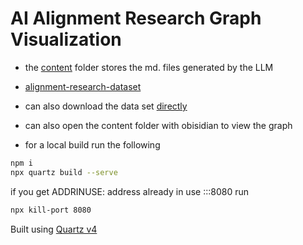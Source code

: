 # AI Alignment Research Graph Visualization

- the [content](./content/) folder stores the md. files generated by the LLM

- [alignment-research-dataset](https://github.com/moirage/alignment-research-dataset)

- can also download the data set [directly](https://the-eye.eu/public/AI/Alignment/moirage_alignment-research-dataset/)

- can also open the content folder with obisidian to view the graph

- for a local build run the following

```bash
npm i
npx quartz build --serve
```

if you get ADDRINUSE: address already in use :::8080 run 
```bash
npx kill-port 8080
```

Built using [Quartz v4](https://quartz.jzhao.xyz/)
